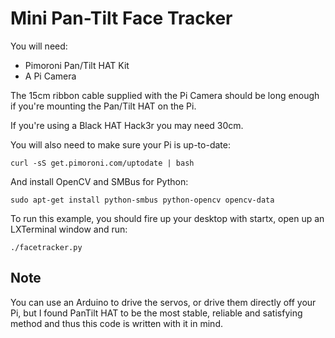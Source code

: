 Mini Pan-Tilt Face Tracker
==========================

You will need:
* Pimoroni Pan/Tilt HAT Kit
* A Pi Camera

The 15cm ribbon cable supplied with the Pi Camera should be long enough if you're mounting the Pan/Tilt HAT on the Pi.

If you're using a Black HAT Hack3r you may need 30cm.

You will also need to make sure your Pi is up-to-date:

    curl -sS get.pimoroni.com/uptodate | bash

And install OpenCV and SMBus for Python:

    sudo apt-get install python-smbus python-opencv opencv-data

To run this example, you should fire up your desktop with startx,
open up an LXTerminal window and run:

    ./facetracker.py


Note
----

You can use an Arduino to drive the servos, or drive them directly off your Pi, but I found PanTilt HAT to be the most stable, reliable and satisfying method and thus this code is written with it in mind.
